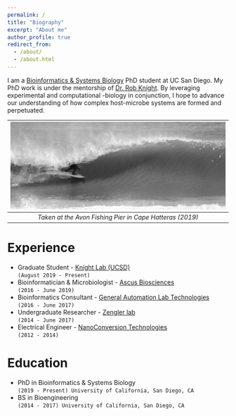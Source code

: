 ```yaml
---
permalink: /
title: "Biography"
excerpt: "About me"
author_profile: true
redirect_from: 
  - /about/
  - /about.html
---
```


I am a [Bioinformatics & Systems Biology](https://bioinformatics.ucsd.edu/) PhD student at UC San Diego. My PhD work is under the mentorship of [Dr. Rob Knight](https://knightlab.ucsd.edu/). By leveraging experimental and computational -biology in conjunction, I hope to advance our understanding of how complex host-microbe systems are formed and perpetuated. 

| ![surfing](/images/surfing_crop_more.png) | 
|:--:| 
| *Taken at the Avon Fishing Pier in Cape Hatteras (2019)* |

Experience
======
* Graduate Student - [Knight Lab (UCSD)](https://knightlab.ucsd.edu/)  <br /> `(August 2019 - Present)`
* Bioinformatician & Microbiologist - [Ascus Biosciences](https://ascusbiosciences.com/) <br /> `(2016 - June 2019)`
* Bioinformatics Consultant - [General Automation Lab Technologies](https://www.galt-inc.com/)  <br /> `(2016 - June 2017)`
* Undergraduate Researcher - [Zengler lab](https://www.zenglerlab.com/)  <br /> `(2014 - June 2017)`
* Electrical Engineer - [NanoConversion Technologies](https://www.crunchbase.com/organization/nanoconversion-technologies#section-overview)  <br /> `(2012 - 2014)`

Education
======
* PhD in Bioinformatics & Systems Biology  <br /> `(2019 - Present) University of California, San Diego, CA`
* BS in Bioengineering  <br /> `(2014 - 2017) University of California, San Diego, CA`
